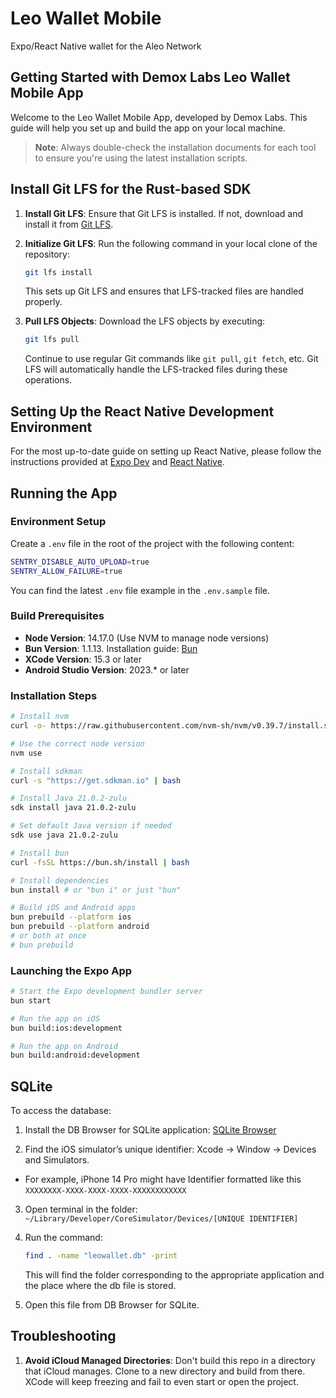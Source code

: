 # Leo Wallet Mobile

Expo/React Native wallet for the Aleo Network

## Getting Started with Demox Labs Leo Wallet Mobile App

Welcome to the Leo Wallet Mobile App, developed by Demox Labs. This guide will help you set up and build the app on your local machine.

> **Note**: Always double-check the installation documents for each tool to ensure you're using the latest installation scripts.

## Install Git LFS for the Rust-based SDK

1. **Install Git LFS**: Ensure that Git LFS is installed. If not, download and install it from [Git LFS](https://git-lfs.github.com/).

2. **Initialize Git LFS**: Run the following command in your local clone of the repository:

   ```bash
   git lfs install
   ```

   This sets up Git LFS and ensures that LFS-tracked files are handled properly.

3. **Pull LFS Objects**: Download the LFS objects by executing:

   ```bash
   git lfs pull
   ```

   Continue to use regular Git commands like `git pull`, `git fetch`, etc. Git LFS will automatically handle the LFS-tracked files during these operations.

## Setting Up the React Native Development Environment

For the most up-to-date guide on setting up React Native, please follow the instructions provided at [Expo Dev](https://docs.expo.dev/get-started/installation/) and [React Native](https://reactnative.dev/docs/environment-setup).

## Running the App

### Environment Setup

Create a `.env` file in the root of the project with the following content:

```bash
SENTRY_DISABLE_AUTO_UPLOAD=true
SENTRY_ALLOW_FAILURE=true
```

You can find the latest `.env` file example in the `.env.sample` file.

### Build Prerequisites

- **Node Version**: 14.17.0 (Use NVM to manage node versions)
- **Bun Version**: 1.1.13. Installation guide: [Bun](https://bun.sh/)
- **XCode Version**: 15.3 or later
- **Android Studio Version**: 2023.* or later

### Installation Steps

```bash
# Install nvm
curl -o- https://raw.githubusercontent.com/nvm-sh/nvm/v0.39.7/install.sh | bash

# Use the correct node version
nvm use

# Install sdkman
curl -s "https://get.sdkman.io" | bash

# Install Java 21.0.2-zulu
sdk install java 21.0.2-zulu

# Set default Java version if needed
sdk use java 21.0.2-zulu

# Install bun
curl -fsSL https://bun.sh/install | bash

# Install dependencies
bun install # or "bun i" or just "bun"

# Build iOS and Android apps
bun prebuild --platform ios
bun prebuild --platform android
# or both at once
# bun prebuild
```

### Launching the Expo App

```bash
# Start the Expo development bundler server
bun start

# Run the app on iOS
bun build:ios:development

# Run the app on Android
bun build:android:development
```

## SQLite

To access the database:

1. Install the DB Browser for SQLite application: [SQLite Browser](https://sqlitebrowser.org/)

2. Find the iOS simulator’s unique identifier: Xcode -> Window -> Devices and Simulators.
- For example, iPhone 14 Pro might have Identifier formatted like this `XXXXXXXX-XXXX-XXXX-XXXX-XXXXXXXXXXXX`

3. Open terminal in the folder: `~/Library/Developer/CoreSimulator/Devices/[UNIQUE IDENTIFIER]`

4. Run the command:

   ```bash
   find . -name "leowallet.db" -print
   ```

   This will find the folder corresponding to the appropriate application and the place where the db file is stored.

5. Open this file from DB Browser for SQLite.

## Troubleshooting

1. **Avoid iCloud Managed Directories**: Don't build this repo in a directory that iCloud manages. Clone to a new directory and build from there. XCode will keep freezing and fail to even start or open the project.
